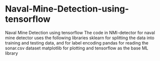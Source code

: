 # Naval-Mine-Detection-using-tensorflow
Naval Mine Detection using tensorflow
The code in NMI-detector for naval mine detector uses the following libraries
sklearn for splitting the data into training and testing data, and for label encoding
pandas for reading the sonar.csv dataset
matplotlib for plotting and
tensorflow as the base ML library
